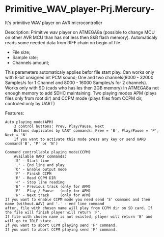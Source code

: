 # Primitive_WAV_player-Prj.Mercury-
It's primitive WAV player on AVR microcontroller

Description:
  Primitive wav player on ATMEGA8a (possible to change MCU on other AVR MCU than has not less then 8kB flash memory).
  Automaticaly reads some needed data from RIFF chain on begin of file.
   - File size;
   - Sample rate;
   - Channels amount;
   
   
  This parameters automaticaly applies befor file start play.
  Can works only with 8-bit unsigned int PCM sound;
  One and two channels(8000 - 32000 Samples/s for 1 Channel and 8000 - 16000 Samples/s for 2 channels).
  Works only with SD (cads who has les then 2GB memory) In ATMEGA8a not enough memory to add SDHC maintaining.
  Two playing modes APM (plays files only from root dir) and CCPM mode (plays files from CCPM dir, controled only by UART)
  
Features:

	Auto playing mode(APM)
		3 control buttons: Prev, Play/Pause, Next
		Buttons duplicates by UART commands: Prev = 'B', Play/Pause = 'P', Next = 'N'
		If you want to activate this mode press any key or send UARD command('B', 'P' or 'N')
		
	Command controllable playing mode(CCPM)
		Available UART commands:
		'S' - Start line
		'.' - End line and play
		'O' - Enable output mode
		'F' - Finish CCPM
		'R' - Read CCPM DIR  
		'<' - Stop line reading
		'B' - Previous track (only for APM)
		'P' - Play / Pause	 (only for APM)
		'N' - Next track	 (only for APM)
	If you want to enable CCPM mode you need send 'S' command and then name (without.WAV) and '.' - end line command
	after, file with chosen name will play from CCPM dir on SD card. If the file will finish player will return 'F'.
	If file with chosen name is not existed, player will return 'E' and will go to IDLE state.
	If you want to abort CCPM playing send 'F' command.
	If you want to abort CCPM playing send 'F' command.
